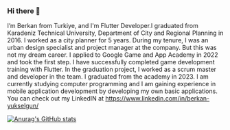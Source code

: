 ### Hi there 👋

I’m Berkan from Turkiye, and I'm Flutter Developer.I graduated from Karadeniz Technical University, Department of City and Regional Planning in 2016. I worked as a city planner for 5 years. During my tenure, I was an urban design specialist and project manager at the company. But this was not my dream career. I applied to Google Game and App Academy in 2022 and took the first step. I have successfully completed game development training with Flutter. In the graduation project, I worked as a scrum master and developer in the team. I graduated from the academy in 2023. I am currently studying computer programming and I am gaining experience in mobile application development by developing my own basic applications. You can check out my LinkedIN at https://www.linkedin.com/in/berkan-yukselgun/

[![Anurag's GitHub stats](https://github-readme-stats.vercel.app/api?username=berkanyukselgun)](https://github.com/anuraghazra/github-readme-stats)
